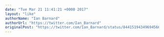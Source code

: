 ```yaml
---
date: "Tue Mar 21 11:41:21 +0000 2017"
layout: "like"
authorName: "Ian Barnard"
authorUrl: "https://twitter.com/Ian_Barnard"
originalPost: "https://twitter.com/Ian_Barnard/status/844151943496945664"
---
```

